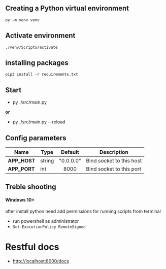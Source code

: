 ## Creating a Python virtual environment
`py -m venv venv`
## Activate environment
`./venv/Scripts/activate`

## installing packages
`pip3 install -r requirements.txt`

## Start
* py ./src/main.py

**or**

* py ./src/main.py --reload

## Config parameters
| Name                                          | Type            | Default | Description                                                                                    |
| --------------------------------------------- | --------------- | :------: | ---------------------------------------------------------------------------------------------- |
| **APP_HOST**                                  | string       |  "0.0.0.0" | Bind socket to this host
| **APP_PORT**                                  | int          |    8000    | Bind socket to this port


## Treble shooting
#### Windows 10+
after install python need add permissions for running scripts from terminal

- run powershell as administrator
- `Set-ExecutionPolicy RemoteSigned`

# Restful docs
* [http://localhost:8000/docs](http://localhost:8000/docs)